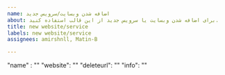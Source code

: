 ```yaml
---
name: اضافه شدن وبسایت/سرویس جدید
about: برای اضافه شدن وبسایت یا سرویس جدید از این قالب استفاده کنید.
title: new website/service
labels: new website/service
assignees: amirshnll, Matin-B

---
```


"name" : ""
"website": ""
"deleteurl": ""
"info": ""

